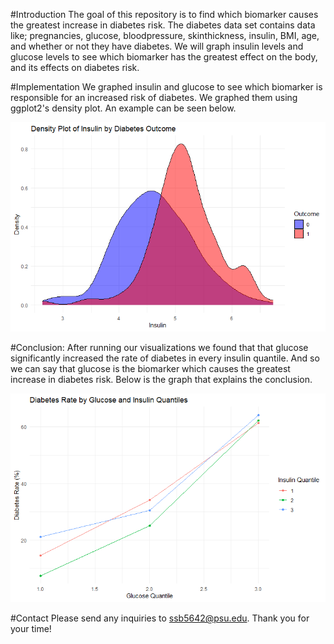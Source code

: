 #Introduction
The goal of this repository is to find which biomarker causes the greatest increase in diabetes risk.
The diabetes data set contains data like; pregnancies, glucose, bloodpressure, skinthickness, insulin, BMI, age, and whether or not they have diabetes. 
We will graph insulin levels and glucose levels to see which biomarker has the greatest effect on the body, and its effects on diabetes risk.

#Implementation
We graphed insulin and glucose to see which biomarker is responsible for an increased risk of diabetes. We graphed them using ggplot2's density plot. An example can be seen below.

![](Rplot.png)

#Conclusion:
After running our visualizations we found that that glucose significantly increased the rate of diabetes in every insulin quantile. 
And so we can say that glucose is the biomarker which causes the greatest increase in diabetes risk. 
Below is the graph that explains the conclusion.

![](Rplot1.png)

#Contact
Please send any inquiries to [ssb5642\@psu.edu](mailto:ssb5642@psu.edu). Thank you for your time!
